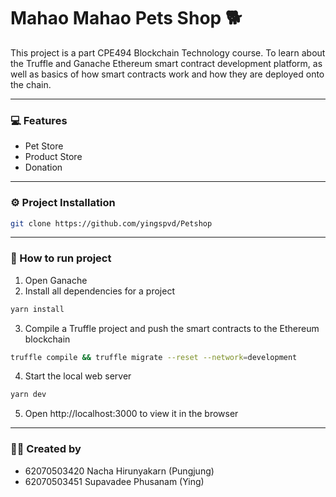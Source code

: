 # Mahao Mahao Pets Shop 🐕
This project is a part CPE494 Blockchain Technology course. To learn about the Truffle and Ganache Ethereum smart contract development platform, as well as basics of how smart contracts work and how they are deployed onto the chain. 

* * *

### 💻 Features  ###
* Pet Store
* Product Store
* Donation

***

### ⚙️ Project Installation  ###
```sh
git clone https://github.com/yingspvd/Petshop
```

***

### 📝 How to run project ###
1. Open Ganache
2. Install all dependencies for a project
```sh
yarn install
```
3. Compile a Truffle project and push the smart contracts to the Ethereum blockchain
```sh
truffle compile && truffle migrate --reset --network=development
```
4. Start the local web server
```sh
yarn dev
```
5. Open http://localhost:3000 to view it in the browser
* * *

### 👩‍💻 Created by  ###
* 62070503420 Nacha Hirunyakarn 	  (Pungjung)
* 62070503451 Supavadee Phusanam	  (Ying)
